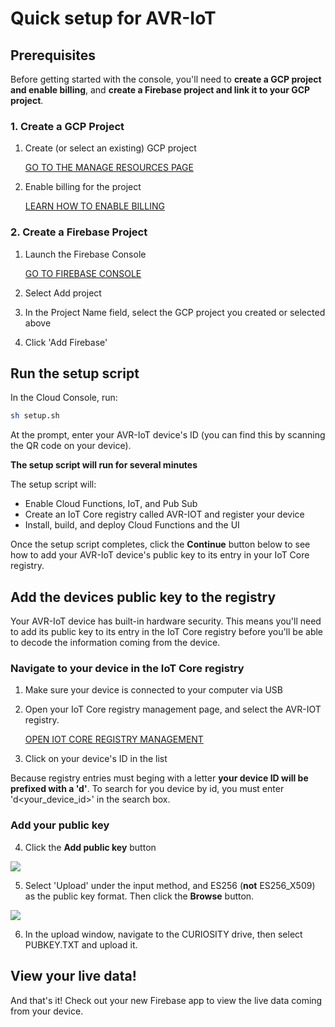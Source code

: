 # Quick setup for AVR-IoT

## Prerequisites
Before getting started with the console, you'll need to **create a GCP project and enable billing**, and **create a Firebase project and link it to your GCP project**.

### 1. Create a GCP Project

1. Create (or select an existing) GCP project

    [GO TO THE MANAGE RESOURCES PAGE](https://console.cloud.google.com/cloud-resource-manager)

2. Enable billing for the project

    [LEARN HOW TO ENABLE BILLING](https://cloud.google.com/billing/docs/how-to/modify-project)

### 2. Create a Firebase Project

1. Launch the Firebase Console

    [GO TO FIREBASE CONSOLE](https://console.firebase.google.com/u/0/)

2. Select Add project

3. In the Project Name field, select the GCP project you created or selected above

4. Click 'Add Firebase'

## Run the setup script

In the Cloud Console, run:

```bash
sh setup.sh
```

At the prompt, enter your AVR-IoT device's ID (you can find this by scanning the QR code on your device). 

**The setup script will run for several minutes**

The setup script will:
* Enable Cloud Functions, IoT, and Pub Sub
* Create an IoT Core registry called AVR-IOT and register your device
* Install, build, and deploy Cloud Functions and the UI

Once the setup script completes, click the **Continue** button below to see how to add your AVR-IoT device's public key to its entry in your IoT Core registry.

## Add the devices public key to the registry

Your AVR-IoT device has built-in hardware security. This means you'll need to add its public key to its entry in the IoT Core registry before you'll be able to decode the information coming from the device. 

### Navigate to your device in the IoT Core registry 

1. Make sure your device is connected to your computer via USB

2. Open your IoT Core registry management page, and select the AVR-IOT registry.

    [OPEN IOT CORE REGISTRY MANAGEMENT](https://console.cloud.google.com/iot/registries)

3. Click on your device's ID in the list 

Because registry entries must beging with a letter **your device ID will be prefixed with a 'd'**. To search for you device by id, you must enter 'd<your_device_id>' in the search box.

### Add your public key

4. Click the **Add public key** button

![](https://storage.googleapis.com/avr-iot-media/iotcore-addpub.png)

5. Select 'Upload' under the input method, and ES256 (**not** ES256_X509) as the public key format. Then click the **Browse** button.

![](https://storage.googleapis.com/avr-iot-media/iotcore-addauthkey.png)

6. In the upload window, navigate to the CURIOSITY drive, then select PUBKEY.TXT and upload it. 

## View your live data!

And that's it! Check out your new Firebase app to view the live data coming from your device. 
